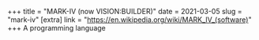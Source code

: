 +++
title = "MARK-IV (now VISION:BUILDER)"
date = 2021-03-05
slug = "mark-iv"
[extra]
link = "https://en.wikipedia.org/wiki/MARK_IV_(software)"
+++
A programming language

